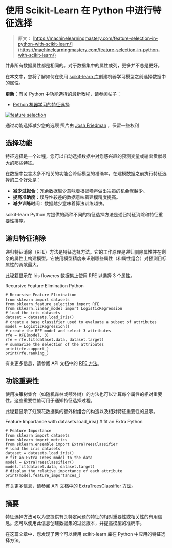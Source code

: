 # 使用 Scikit-Learn 在 Python 中进行特征选择

> 原文： [https://machinelearningmastery.com/feature-selection-in-python-with-scikit-learn/](https://machinelearningmastery.com/feature-selection-in-python-with-scikit-learn/)

并非所有数据属性都是相同的。对于数据集中的属性或列，更多并不总是更好。

在本文中，您将了解如何在使用 [scikit-learn 库](http://machinelearningmastery.com/a-gentle-introduction-to-scikit-learn-a-python-machine-learning-library/ "A Gentle Introduction to Scikit-Learn: A Python Machine Learning Library")创建机器学习模型之前选择数据中的属性。

**更新**：有关 Python 中功能选择的最新教程，请参阅帖子：

*   [Python 机器学习的特征选择](http://machinelearningmastery.com/feature-selection-machine-learning-python/)

[![feature selection](img/17392bfd8704b46a8fe5e5c53f82378b.jpg)](https://3qeqpr26caki16dnhd19sv6by6v-wpengine.netdna-ssl.com/wp-content/uploads/2014/07/feature-selection.jpg)

通过功能选择减少您的选项
照片由 [Josh Friedman](https://www.flickr.com/photos/joshfriedmantravel/4935712614) ，保留一些权利

## 选择功能

特征选择是一个过程，您可以自动选择数据中对您感兴趣的预测变量或输出贡献最大的那些特征。

在数据中包含太多不相关的功能会降低模型的准确率。在建模数据之前执行特征选择的三个好处是：

*   **减少过拟合**：冗余数据越少意味着根据噪声做出决策的机会就越少。
*   **提高准确度**：误导性较差的数据意味着建模精度提高。
*   **减少训练**时间：数据越少意味着算法训练越快。

scikit-learn Python 库提供的两种不同的特征选择方法是递归特征消除和特征重要性排序。

## 递归特征消除

递归特征消除（RFE）方法是特征选择方法。它的工作原理是递归删除属性并在剩余的属性上构建模型。它使用模型精度来识别哪些属性（和属性组合）对预测目标属性的贡献最大。

此秘籍显示在 Iris floweres 数据集上使用 RFE 以选择 3 个属性。

Recursive Feature Elimination Python

```
# Recursive Feature Elimination
from sklearn import datasets
from sklearn.feature_selection import RFE
from sklearn.linear_model import LogisticRegression
# load the iris datasets
dataset = datasets.load_iris()
# create a base classifier used to evaluate a subset of attributes
model = LogisticRegression()
# create the RFE model and select 3 attributes
rfe = RFE(model, 3)
rfe = rfe.fit(dataset.data, dataset.target)
# summarize the selection of the attributes
print(rfe.support_)
print(rfe.ranking_)
```

有关更多信息，请参阅 API 文档中的 [RFE 方法](http://scikit-learn.org/stable/modules/generated/sklearn.feature_selection.RFE.html#sklearn.feature_selection.RFE)。

## 功能重要性

使用决策树集合（如随机森林或额外树）的方法也可以计算每个属性的相对重要性。这些重要性值可用于通知特征选择过程。

此秘籍显示了虹膜花数据集的额外树组合的构造以及相对特征重要性的显示。

Feature Importance with datasets.load_iris() # fit an Extra Python

```
# Feature Importance
from sklearn import datasets
from sklearn import metrics
from sklearn.ensemble import ExtraTreesClassifier
# load the iris datasets
dataset = datasets.load_iris()
# fit an Extra Trees model to the data
model = ExtraTreesClassifier()
model.fit(dataset.data, dataset.target)
# display the relative importance of each attribute
print(model.feature_importances_)
```

有关更多信息，请参阅 API 文档中的 [ExtraTreesClassifier 方法](http://scikit-learn.org/stable/modules/generated/sklearn.ensemble.ExtraTreesClassifier.html#sklearn.ensemble.ExtraTreesClassifier)。

## 摘要

特征选择方法可以为您提供有关特定问题的特征的相对重要性或相关性的有用信息。您可以使用此信息创建数据集的过滤版本，并提高模型的准确率。

在这篇文章中，您发现了两个可以使用 scikit-learn 库在 Python 中应用的特征选择方法。